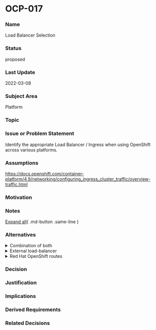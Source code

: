 

# OCP-017

### Name

Load Balancer Selection

### Status

proposed

### Last Update

2022-03-08

### Subject Area

Platform

### Topic



### Issue or Problem Statement

Identify the appropriate Load Balancer / Ingress when using OpenShift across various platforms.

### Assumptions

https://docs.openshift.com/container-platform/4.9/networking/configuring_ingress_cluster_traffic/overview-traffic.html

### Motivation



### Notes



[Expand all](#){ .md-button .same-line }

### Alternatives


    

<details markdown=1>
<summary markdown="span">Combination of both</summary>

<table>
    <caption></caption>
    <thead>
        <tr>
            <th></th>
            <th></th>
        </tr>
    </thead>
    <tr>
        <td> <strong>Name</strong> </td>
        <td>Combination of both</td>
    </tr>
    <tr>
        <td> <strong>Description</strong> </td>
        <td>Configuration of the router and load-balancer policies is required with either option.
Specialized knowledge of vendor load-balancer product is required.
GTM (Global Traffic Managers)/LTM (Local Traffic Managers) provide load-balancing and traffic routing capabilities based on the service availability across multiple zones/DCs and/or regions.</td>
    </tr>
    <tr>
        <td> <strong>Best Applied</strong> </td>
        <td></td>
    </tr>
    <tr>
        <td> <strong>Contraindications</strong> </td>
        <td></td>
    </tr>
</table>


</details>


    

<details markdown=1>
<summary markdown="span">External load-balancer</summary>

<table>
    <caption></caption>
    <thead>
        <tr>
            <th></th>
            <th></th>
        </tr>
    </thead>
    <tr>
        <td> <strong>Name</strong> </td>
        <td>External load-balancer</td>
    </tr>
    <tr>
        <td> <strong>Description</strong> </td>
        <td>External load-balancers require additional cost.</td>
    </tr>
    <tr>
        <td> <strong>Best Applied</strong> </td>
        <td></td>
    </tr>
    <tr>
        <td> <strong>Contraindications</strong> </td>
        <td></td>
    </tr>
</table>


</details>


    

<details markdown=1>
<summary markdown="span">Red Hat OpenShift routes</summary>

<table>
    <caption></caption>
    <thead>
        <tr>
            <th></th>
            <th></th>
        </tr>
    </thead>
    <tr>
        <td> <strong>Name</strong> </td>
        <td>Red Hat OpenShift routes</td>
    </tr>
    <tr>
        <td> <strong>Description</strong> </td>
        <td>Red Hat OpenShift provides a built-in routes service, which provides load-balancing capabilities at no additional cost; however, without external load-balancer it relies on DNS load-balancing which has its own limitations.</td>
    </tr>
    <tr>
        <td> <strong>Best Applied</strong> </td>
        <td>Default option for most cases.</td>
    </tr>
    <tr>
        <td> <strong>Contraindications</strong> </td>
        <td></td>
    </tr>
</table>


</details>


    



### Decision



### Justification



### Implications



### Derived Requirements



### Related Decisions



